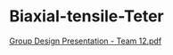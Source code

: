 # Biaxial-tensile-Teter


[Group Design Presentation - Team 12.pdf](https://github.com/subhanga/Biaxial-tensile-Tester/files/8189989/Group.Design.Presentation.-.Team.12.pdf)
